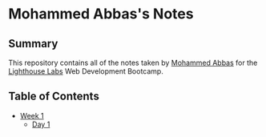# Mohammed Abbas's Notes

## Summary 

This repository contains all of the notes taken by [Mohammed Abbas](https://github.com/mo-ab93) for the [Lighthouse Labs](https://www.lighthouselabs.ca/) Web Development Bootcamp.

## Table of Contents

 * [Week 1](/Week_1)
   * [Day 1](/Week_1/Day_1)

